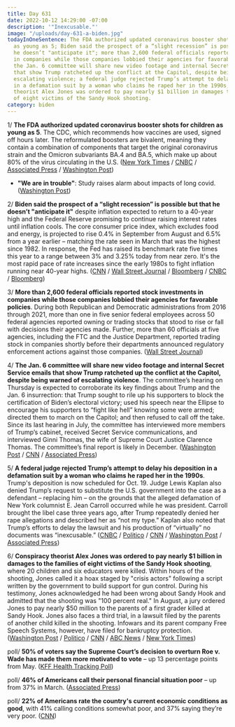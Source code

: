 ```yaml
---
title: Day 631
date: 2022-10-12 14:29:00 -07:00
description: '"Inexcusable."'
image: "/uploads/day-631-a-biden.jpg"
todayInOneSentence: The FDA authorized updated coronavirus booster shots for children
  as young as 5; Biden said the prospect of a “slight recession” is possible but that
  he doesn’t "anticipate it"; more than 2,600 federal officials reported stock investments
  in companies while those companies lobbied their agencies for favorable policies;
  the Jan. 6 committee will share new video footage and internal Secret Service emails
  that show Trump ratcheted up the conflict at the Capitol, despite being warned of
  escalating violence; a federal judge rejected Trump’s attempt to delay his deposition
  in a defamation suit by a woman who claims he raped her in the 1990s; and conspiracy
  theorist Alex Jones was ordered to pay nearly $1 billion in damages to the families
  of eight victims of the Sandy Hook shooting.
category: biden
---
```


1/ **The FDA authorized updated coronavirus booster shots for children as young as 5**. The CDC, which recommends how vaccines are used, signed off hours later. The reformulated boosters are bivalent, meaning they contain a combination of components that target the original coronavirus strain and the Omicron subvariants BA.4 and BA.5, which make up about 80% of the virus circulating in the U.S. ([New York Times](https://www.nytimes.com/2022/10/12/us/politics/covid-booster-shots-kids.html) / [CNBC](https://www.cnbc.com/2022/10/12/fda-authorizes-covid-omicron-booster-shots-for-kids.html) / [Associated Press](https://apnews.com/article/science-health-business-covid-daaf1a4e5223d3b1251c4606b422ee0d) / [Washington Post](https://www.washingtonpost.com/health/2022/10/12/coronavirus-booster-young-kids/))

* **"We are in trouble"**: Study raises alarm about impacts of long covid. ([Washington Post](https://www.washingtonpost.com/health/2022/10/12/long-covid-study-scotland/))

2/ **Biden said the prospect of a “slight recession” is possible but that he doesn’t "anticipate it"** despite inflation expected to return to a 40-year high and the Federal Reserve promising to continue raising interest rates until inflation cools. The core consumer price index, which excludes food and energy, is projected to rise 0.4% in September from August and 6.5% from a year earlier – matching the rate seen in March that was the highest since 1982. In response, the Fed has raised its benchmark rate five times this year to a range between 3% and 3.25% today from near zero. It's the most rapid pace of rate increases since the early 1980s to fight inflation running near 40-year highs. ([CNN](https://www.cnn.com/2022/10/11/politics/recession-joe-biden-cnntv/index.html) / [Wall Street Journal](https://www.wsj.com/articles/fed-minutes-show-concerns-of-more-persistent-high-inflation-11665597721?mod=panda_wsj_author_alert) / [Bloomberg](https://www.bloomberg.com/news/articles/2022-10-12/fed-officials-commit-to-restrictive-rates-but-calibration-needed?srnd=premium&leadSource=uverify%20wall&sref=MIBMEEoj) / [CNBC](https://www.cnbc.com/2022/10/12/fed-minutes-october-2022.html) / [Bloomberg](https://www.bloomberg.com/news/articles/2022-10-12/us-core-inflation-seen-returning-to-40-year-high-as-rents-rise?srnd=premium&leadSource=uverify%20wall&sref=MIBMEEoj))

3/ **More than 2,600 federal officials reported stock investments in companies while those companies lobbied their agencies for favorable policies**. During both Republican and Democratic administrations from 2016 through 2021, more than one in five senior federal employees across 50 federal agencies reported owning or trading stocks that stood to rise or fall with decisions their agencies made. Further, more than 60 officials at five agencies, including the FTC and the Justice Department, reported trading stock in companies shortly before their departments announced regulatory enforcement actions against those companies. ([Wall Street Journal](https://www.wsj.com/articles/government-officials-invest-in-companies-their-agencies-oversee-11665489653?mod=hp_lead_pos7))

4/ **The Jan. 6 committee will share new video footage and internal Secret Service emails that show Trump ratcheted up the conflict at the Capitol, despite being warned of escalating violence**. The committee’s hearing on Thursday is expected to corroborate its key findings about Trump and the Jan. 6 insurrection: that Trump sought to rile up his supporters to block the certification of Biden’s electoral victory; used his speech near the Ellipse to encourage his supporters to “fight like hell” knowing some were armed; directed them to march on the Capitol; and then refused to call off the take. Since its last hearing in July, the committee has interviewed more members of Trump’s cabinet, received Secret Service communications, and interviewed Ginni Thomas, the wife of Supreme Court Justice Clarence Thomas. The committee’s final report is likely in December. ([Washington Post](https://www.washingtonpost.com/nation/2022/10/12/new-evidence-show-trump-was-warned-violence-jan-6/) / [CNN](https://www.cnn.com/2022/10/12/politics/jan-6-hearing-trump-clear-and-present-danger/) / [Associated Press](https://apnews.com/article/capitol-siege-donald-trump-congress-government-and-politics-4e413d2d4927357bd9f5eaad1cf1a0a1))

5/ **A federal judge rejected Trump’s attempt to delay his deposition in a defamation suit by a woman who claims he raped her in the 1990s**. Trump's deposition is now scheduled for Oct. 19. Judge Lewis Kaplan also denied Trump’s request to substitute the U.S. government into the case as a defendant – replacing him – on the grounds that the alleged defamation of New York columnist E. Jean Carroll occurred while he was president. Carroll brought the libel case three years ago, after Trump repeatedly denied her rape allegations and described her as “not my type.” Kaplan also noted that Trump’s efforts to delay the lawsuit and his production of “virtually” no documents was “inexcusable.” ([CNBC](https://www.cnbc.com/2022/10/12/judge-denies-trump-request-to-delay-e-jean-carroll-rape-defamation-case.html) / [Politico](https://www.politico.com/news/2022/10/12/judge-trump-deposition-defamation-lawsuit-00061471) / [CNN](https://www.cnn.com/2022/10/12/politics/trump-e-jean-carroll-defamation-deposition/index.html) / [Washington Post](https://www.washingtonpost.com/politics/2022/10/12/trump-defamation-lawsuit-rape-allegation-carroll/) / [Associated Press](https://apnews.com/article/new-york-lawsuits-manhattan-donald-trump-lewis-a-kaplan-ce7b11f1f0e3ea1bec35e8f1f1b929d9))

6/ **Conspiracy theorist Alex Jones was ordered to pay nearly $1 billion in damages to the families of eight victims of the Sandy Hook shooting**, where 20 children and six educators were killed. Within hours of the shooting, Jones called it a hoax staged by "crisis actors" following a script written by the government to build support for gun control. During his testimony, Jones acknowledged he had been wrong about Sandy Hook and admitted that the shooting was "100 percent real." In August, a jury ordered Jones to pay nearly $50 million to the parents of a first grader killed at Sandy Hook. Jones also faces a third trial, in a lawsuit filed by the parents of another child killed in the shooting. Infowars and its parent company Free Speech Systems, however, have filed for bankruptcy protection. ([Washington Post](https://www.washingtonpost.com/nation/2022/10/12/alex-jones-sandy-hook-verdict/) / [Politico](https://www.politico.com/news/2022/10/12/alex-jones-sandy-hook-verdict-00061547) / [CNN](https://www.cnn.com/business/live-news/alex-jones-sandy-hook-trial-decision/index.html) / [ABC News](https://abcnews.go.com/US/jury-reaches-verdict-alex-jones-pay-sandy-hook/story?id=91399930) / [New York Times](https://www.nytimes.com/live/2022/10/12/us/alex-jones-verdict-sandy-hook))

poll/ **50% of voters say the Supreme Court’s decision to overturn Roe v. Wade has made them more motivated to vote** –  up 13 percentage points from May. ([KFF Health Tracking Poll](https://www.kff.org/womens-health-policy/poll-finding/kff-health-tracking-poll-october-2022/))

poll/ **46% of Americans call their personal financial situation poor** – up from 37% in March. ([Associated Press](https://apnews.com/article/inflation-biden-health-economy-only-on-ap-65540cfa0f493ca94afd1fefd69df33e))

poll/ **22% of Americans rate the country's current economic conditions as good**, with 41% calling conditions somewhat poor, and 37% saying they’re very poor. ([CNN](https://www.cnn.com/2022/10/12/politics/cnn-poll-biden-approval/))